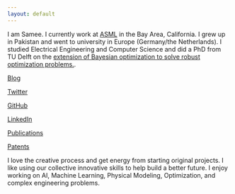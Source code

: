 ```yaml
---
layout: default
---
```


I am Samee. I currently work at [ASML](https://www.asml.com/en) in the Bay Area, California. I grew up in Pakistan and went to university in Europe (Germany/the Netherlands).
	I studied Electrical Engineering and Computer Science and did a PhD from TU Delft on the [extension of Bayesian optimization to solve robust optimization problems.](https://doi.org/10.4233/uuid:b963b8c4-49c9-446b-8128-358a301d12e3).

 [Blog](blog/blog.md)
 
 [Twitter](https://twitter.com/sameeurehman)
 
 [GitHub](https://github.com/samee99)
 
 [LinkedIn](https://www.linkedin.com/in/surehman/)

 [Publications](https://scholar.google.com/citations?hl=en&user=WUGsZzsAAAAJ&view_op=list_works&sortby=pubdate\ )

 [Patents](https://patents.google.com/?inventor=%22samee+ur+rehman%22&assignee=asml&oq=%22samee+ur+rehman%22+asml+)

I love the creative process and get energy from starting original projects. I like using our collective innovative skills to help build a better future. I enjoy working on AI, Machine Learning, Physical Modeling, Optimization, and complex engineering problems. 

